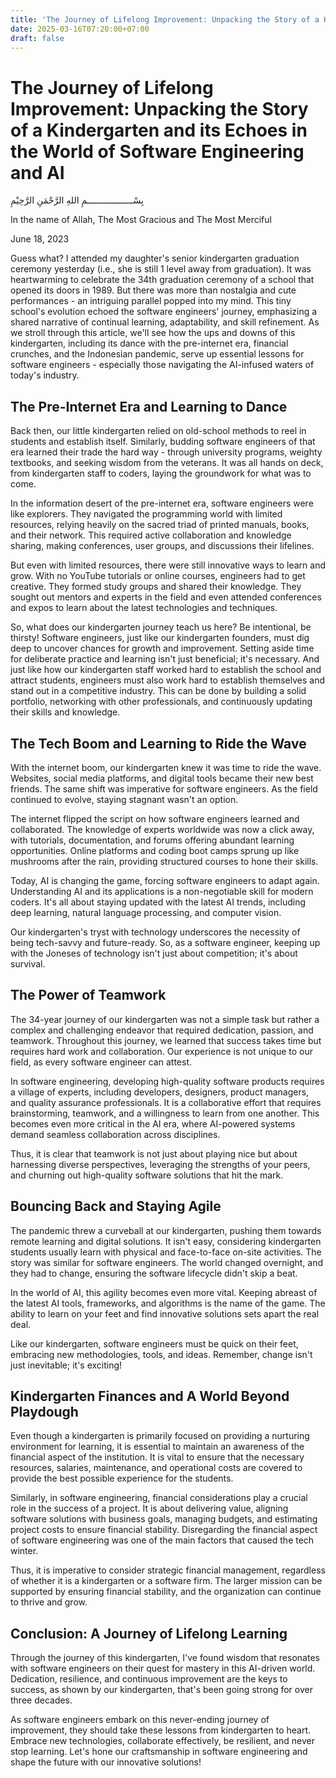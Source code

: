 ```yaml
---
title: 'The Journey of Lifelong Improvement: Unpacking the Story of a Kindergarten and its Echoes in the World of Software Engineering and AI'
date: 2025-03-16T07:20:00+07:00
draft: false
---
```


# The Journey of Lifelong Improvement: Unpacking the Story of a Kindergarten and its Echoes in the World of Software Engineering and AI

بِسْــــــــــــــــــمِ اللهِ الرَّحْمَنِ الرَّحِيْمِ

In the name of Allah, The Most Gracious and The Most Merciful

June 18, 2023

Guess what? I attended my daughter's senior kindergarten graduation ceremony yesterday (i.e., she is still 1 level away from graduation). It was heartwarming to celebrate the 34th graduation ceremony of a school that opened its doors in 1989. But there was more than nostalgia and cute performances - an intriguing parallel popped into my mind. This tiny school's evolution echoed the software engineers' journey, emphasizing a shared narrative of continual learning, adaptability, and skill refinement. As we stroll through this article, we'll see how the ups and downs of this kindergarten, including its dance with the pre-internet era, financial crunches, and the Indonesian pandemic, serve up essential lessons for software engineers - especially those navigating the AI-infused waters of today's industry.

## The Pre-Internet Era and Learning to Dance

Back then, our little kindergarten relied on old-school methods to reel in students and establish itself. Similarly, budding software engineers of that era learned their trade the hard way - through university programs, weighty textbooks, and seeking wisdom from the veterans. It was all hands on deck, from kindergarten staff to coders, laying the groundwork for what was to come.

In the information desert of the pre-internet era, software engineers were like explorers. They navigated the programming world with limited resources, relying heavily on the sacred triad of printed manuals, books, and their network. This required active collaboration and knowledge sharing, making conferences, user groups, and discussions their lifelines.

But even with limited resources, there were still innovative ways to learn and grow. With no YouTube tutorials or online courses, engineers had to get creative. They formed study groups and shared their knowledge. They sought out mentors and experts in the field and even attended conferences and expos to learn about the latest technologies and techniques.

So, what does our kindergarten journey teach us here? Be intentional, be thirsty! Software engineers, just like our kindergarten founders, must dig deep to uncover chances for growth and improvement. Setting aside time for deliberate practice and learning isn't just beneficial; it's necessary. And just like how our kindergarten staff worked hard to establish the school and attract students, engineers must also work hard to establish themselves and stand out in a competitive industry. This can be done by building a solid portfolio, networking with other professionals, and continuously updating their skills and knowledge.

## The Tech Boom and Learning to Ride the Wave

With the internet boom, our kindergarten knew it was time to ride the wave. Websites, social media platforms, and digital tools became their new best friends. The same shift was imperative for software engineers. As the field continued to evolve, staying stagnant wasn't an option.

The internet flipped the script on how software engineers learned and collaborated. The knowledge of experts worldwide was now a click away, with tutorials, documentation, and forums offering abundant learning opportunities. Online platforms and coding boot camps sprung up like mushrooms after the rain, providing structured courses to hone their skills.

Today, AI is changing the game, forcing software engineers to adapt again. Understanding AI and its applications is a non-negotiable skill for modern coders. It's all about staying updated with the latest AI trends, including deep learning, natural language processing, and computer vision.

Our kindergarten's tryst with technology underscores the necessity of being tech-savvy and future-ready. So, as a software engineer, keeping up with the Joneses of technology isn't just about competition; it's about survival.

## The Power of Teamwork

The 34-year journey of our kindergarten was not a simple task but rather a complex and challenging endeavor that required dedication, passion, and teamwork. Throughout this journey, we learned that success takes time but requires hard work and collaboration. Our experience is not unique to our field, as every software engineer can attest.

In software engineering, developing high-quality software products requires a village of experts, including developers, designers, product managers, and quality assurance professionals. It is a collaborative effort that requires brainstorming, teamwork, and a willingness to learn from one another. This becomes even more critical in the AI era, where AI-powered systems demand seamless collaboration across disciplines.

Thus, it is clear that teamwork is not just about playing nice but about harnessing diverse perspectives, leveraging the strengths of your peers, and churning out high-quality software solutions that hit the mark.

## Bouncing Back and Staying Agile

The pandemic threw a curveball at our kindergarten, pushing them towards remote learning and digital solutions. It isn't easy, considering kindergarten students usually learn with physical and face-to-face on-site activities. The story was similar for software engineers. The world changed overnight, and they had to change, ensuring the software lifecycle didn't skip a beat.

In the world of AI, this agility becomes even more vital. Keeping abreast of the latest AI tools, frameworks, and algorithms is the name of the game. The ability to learn on your feet and find innovative solutions sets apart the real deal.

Like our kindergarten, software engineers must be quick on their feet, embracing new methodologies, tools, and ideas. Remember, change isn't just inevitable; it's exciting!

## Kindergarten Finances and A World Beyond Playdough

Even though a kindergarten is primarily focused on providing a nurturing environment for learning, it is essential to maintain an awareness of the financial aspect of the institution. It is vital to ensure that the necessary resources, salaries, maintenance, and operational costs are covered to provide the best possible experience for the students.

Similarly, in software engineering, financial considerations play a crucial role in the success of a project. It is about delivering value, aligning software solutions with business goals, managing budgets, and estimating project costs to ensure financial stability. Disregarding the financial aspect of software engineering was one of the main factors that caused the tech winter.

Thus, it is imperative to consider strategic financial management, regardless of whether it is a kindergarten or a software firm. The larger mission can be supported by ensuring financial stability, and the organization can continue to thrive and grow.

## Conclusion: A Journey of Lifelong Learning

Through the journey of this kindergarten, I've found wisdom that resonates with software engineers on their quest for mastery in this AI-driven world. Dedication, resilience, and continuous improvement are the keys to success, as shown by our kindergarten, that's been going strong for over three decades.

As software engineers embark on this never-ending journey of improvement, they should take these lessons from kindergarten to heart. Embrace new technologies, collaborate effectively, be resilient, and never stop learning. Let's hone our craftsmanship in software engineering and shape the future with our innovative solutions!
